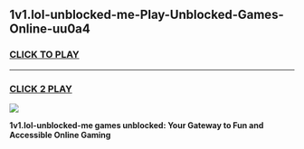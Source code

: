 
## 1v1.lol-unblocked-me-Play-Unblocked-Games-Online-uu0a4
<h3>
<a href="https://premium76.site?title=1v1.lol-unblocked-me&ref=25A">CLICK TO PLAY</a></h3>
<hr>

<h3>
<a href="https://premium76.site?title=1v1.lol-unblocked-me&ref=25A">CLICK 2 PLAY</a>
  
</h3>

<a href="https://premium76.site?title=1v1.lol-unblocked-me&ref=25A"><img src="https://clearcache.store/games.png"></a>


**1v1.lol-unblocked-me games unblocked: Your Gateway to Fun and Accessible Online Gaming**
